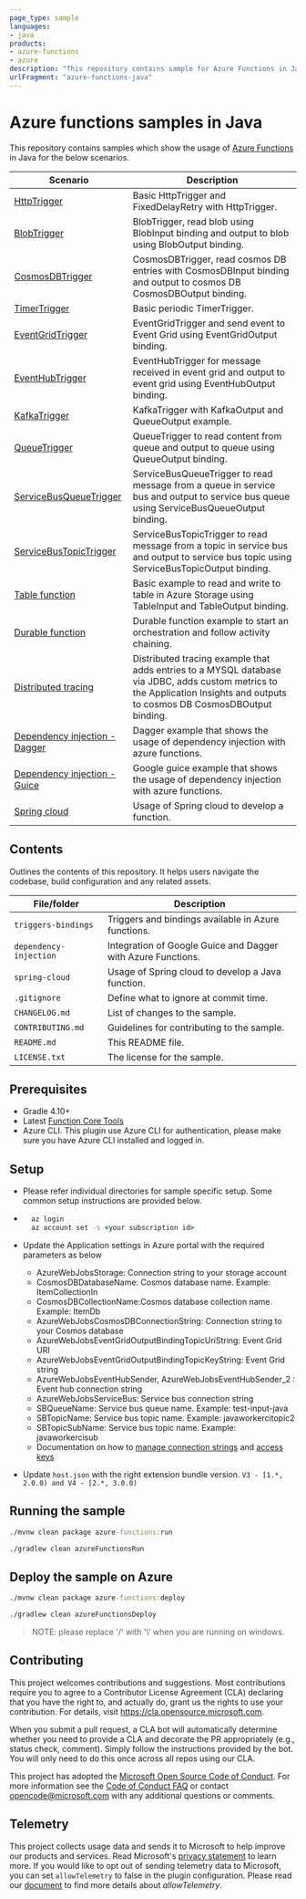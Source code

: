 ```yaml
---
page_type: sample
languages:
- java
products:
- azure-functions
- azure
description: "This repository contains sample for Azure Functions in Java"
urlFragment: "azure-functions-java"
---
```


# Azure functions samples in Java

This repository contains samples which show the usage of [Azure Functions](https://docs.microsoft.com/en-us/azure/azure-functions/) in Java for the below scenarios.

| Scenario       | Description                                |
|-------------------|--------------------------------------------|
| [HttpTrigger](./triggers-bindings/src/main/java/com/functions/Function.java) | Basic HttpTrigger and FixedDelayRetry with HttpTrigger.  |
| [BlobTrigger](./triggers-bindings/src/main/java/com/functions/BlobTriggerFunction.java) | BlobTrigger, read blob using BlobInput binding and output to blob using BlobOutput binding.  |
| [CosmosDBTrigger](./triggers-bindings/src/main/java/com/functions/CosmosDBTriggerFunction.java)  | CosmosDBTrigger, read cosmos DB entries with CosmosDBInput binding and output to cosmos DB CosmosDBOutput binding.  |
| [TimerTrigger](./triggers-bindings/src/main/java/com/functions/TimerTriggerFunction.java) | Basic periodic TimerTrigger.  |
| [EventGridTrigger](./triggers-bindings/src/main/java/com/functions/EventGridTriggerFunction.java) | EventGridTrigger and send event to Event Grid using EventGridOutput binding.  |
| [EventHubTrigger](./triggers-bindings/src/main/java/com/functions/EventHubTriggerFunction.java) | EventHubTrigger for message received in event grid and output to event grid using EventHubOutput binding.  |
| [KafkaTrigger](./triggers-bindings/src/main/java/com/functions/KafkaTriggerFunction.java) | KafkaTrigger with KafkaOutput and QueueOutput example.  |
| [QueueTrigger](./triggers-bindings/src/main/java/com/functions/QueueTriggerFunction.java) | QueueTrigger to read content from queue and output to queue using QueueOutput binding.  |
| [ServiceBusQueueTrigger](./triggers-bindings/src/main/java/com/functions/ServiceBusQueueTriggerFunction.java) | ServiceBusQueueTrigger to read message from a queue in service bus and output to service bus queue using ServiceBusQueueOutput binding.  |
| [ServiceBusTopicTrigger](./triggers-bindings/src/main/java/com/functions/ServiceBusTopicTriggerFunction.java) | ServiceBusTopicTrigger to read message from a topic in service bus and output to service bus topic using ServiceBusTopicOutput binding.  |
| [Table function](./triggers-bindings/src/main/java/com/functions/TableFunction.java) | Basic example to read and write to table in Azure Storage using TableInput and TableOutput binding.  |
| [Durable function](./durable-function/src/main/java/com/azfs/example/DurableFunction.java) | Durable function example to start an orchestration and follow activity chaining.  |
| [Distributed tracing](./distributed-tracing/src/main/java/com/azfs/example/DistributedTracingFunction.java) | Distributed tracing example that adds entries to a MYSQL database via JDBC, adds custom metrics to the Application Insights and outputs to cosmos DB CosmosDBOutput binding.  |
| [Dependency injection - Dagger](./dependency-injection/dagger-function/src/main/java/com/azfs/Function.java) | Dagger example that shows the usage of dependency injection with azure functions.  |
| [Dependency injection - Guice](./dependency-injection/guice-function/src/main/java/com/azfs/Function.java) | Google guice example that shows the usage of dependency injection with azure functions.  |
| [Spring cloud](./spring-cloud/src/main/java/example/uppercase/UppercaseHandler.java) | Usage of Spring cloud to develop a function.  |


## Contents

Outlines the contents of this repository. It helps users navigate the codebase, build configuration and any related assets.

| File/folder       | Description                                |
|-------------------|--------------------------------------------|
| `triggers-bindings`      | Triggers and bindings available in Azure functions.    |
| `dependency-injection`   | Integration of Google Guice and Dagger with Azure Functions.      |
| `spring-cloud`           | Usage of Spring cloud to develop a Java function.      |
| `.gitignore`      | Define what to ignore at commit time.      |
| `CHANGELOG.md`    | List of changes to the sample.             |
| `CONTRIBUTING.md` | Guidelines for contributing to the sample. |
| `README.md`       | This README file.                          |
| `LICENSE.txt`     | The license for the sample.                |

## Prerequisites

- Gradle 4.10+
- Latest [Function Core Tools](https://aka.ms/azfunc-install)
- Azure CLI. This plugin use Azure CLI for authentication, please make sure you have Azure CLI installed and logged in.

## Setup

- Please refer individual directories for sample specific setup. Some common setup instructions are provided below.

- ```cmd
    az login
    az account set -s <your subscription id>
    ```
- Update the Application settings in Azure portal with the required parameters as below
  - AzureWebJobsStorage: Connection string to your storage account
  - CosmosDBDatabaseName: Cosmos database name. Example: ItemCollectionIn
  - CosmosDBCollectionName:Cosmos database collection name. Example: ItemDb
  - AzureWebJobsCosmosDBConnectionString: Connection string to your Cosmos database
  - AzureWebJobsEventGridOutputBindingTopicUriString: Event Grid URI
  - AzureWebJobsEventGridOutputBindingTopicKeyString: Event Grid string
  - AzureWebJobsEventHubSender, AzureWebJobsEventHubSender_2 : Event hub connection string
  - AzureWebJobsServiceBus: Service bus connection string
  - SBQueueName: Service bus queue name. Example: test-input-java
  - SBTopicName: Service bus topic name. Example: javaworkercitopic2
  - SBTopicSubName: Service bus topic name. Example: javaworkercisub
  - Documentation on how to [manage connection strings](https://docs.microsoft.com/en-gb/azure/storage/common/storage-account-keys-manage?tabs=azure-portal) and [access keys](https://docs.microsoft.com/en-gb/azure/storage/common/storage-configure-connection-string#create-a-connection-string-for-an-azure-storage-account)
- Update `host.json` with the right extension bundle version. `V3 - [1.*, 2.0.0) and V4 - [2.*, 3.0.0)`


## Running the sample

```cmd
./mvnw clean package azure-functions:run
```

```cmd
./gradlew clean azureFunctionsRun
```

## Deploy the sample on Azure


```cmd
./mvnw clean package azure-functions:deploy
```

```cmd
./gradlew clean azureFunctionsDeploy
```

> NOTE: please replace '/' with '\\' when you are running on windows.


## Contributing

This project welcomes contributions and suggestions.  Most contributions require you to agree to a
Contributor License Agreement (CLA) declaring that you have the right to, and actually do, grant us
the rights to use your contribution. For details, visit https://cla.opensource.microsoft.com.

When you submit a pull request, a CLA bot will automatically determine whether you need to provide
a CLA and decorate the PR appropriately (e.g., status check, comment). Simply follow the instructions
provided by the bot. You will only need to do this once across all repos using our CLA.

This project has adopted the [Microsoft Open Source Code of Conduct](https://opensource.microsoft.com/codeofconduct/).
For more information see the [Code of Conduct FAQ](https://opensource.microsoft.com/codeofconduct/faq/) or
contact [opencode@microsoft.com](mailto:opencode@microsoft.com) with any additional questions or comments.

## Telemetry
This project collects usage data and sends it to Microsoft to help improve our products and services.
Read Microsoft's [privacy statement](https://privacy.microsoft.com/en-us/privacystatement) to learn more.
If you would like to opt out of sending telemetry data to Microsoft, you can set `allowTelemetry` to false in the plugin configuration.
Please read our [document](https://github.com/microsoft/azure-gradle-plugins/wiki/Configuration) to find more details about *allowTelemetry*.
